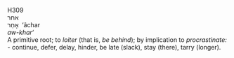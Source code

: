 H309  
אחר  
אָחַר ‎ ‘âchar  
*aw-khar‘*  
A primitive root; to *loiter* (that is, *be* *behind*); by implication
to *procrastinate: -* continue, defer, delay, hinder, be late (slack),
stay (there), tarry (longer).  
